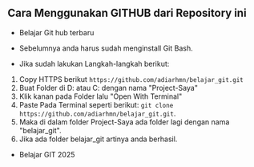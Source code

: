 ## Cara Menggunakan GITHUB dari Repository ini

- Belajar Git hub terbaru
- Sebelumnya anda harus sudah menginstall Git Bash.



- Jika sudah lakukan Langkah-langkah berikut:

1. Copy HTTPS berikut `https://github.com/adiarhmn/belajar_git.git`
2. Buat Folder di D: atau C: dengan nama "Project-Saya"
3. Klik kanan pada Folder lalu "Open With Terminal"
4. Paste Pada Terminal seperti berikut:
   `git clone https://github.com/adiarhmn/belajar_git.git`.
5. Maka di dalam folder Project-Saya ada folder lagi dengan nama "belajar_git".
6. Jika ada folder belajar_git artinya anda berhasil.


- Belajar GIT 2025
